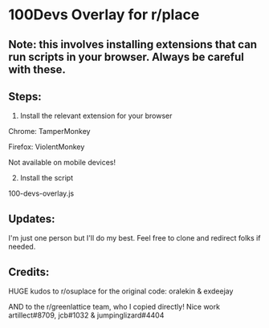 # 100Devs Overlay for r/place

## Note: this involves installing extensions that can run scripts in your browser. Always be careful with these.

## Steps:

1. Install the relevant extension for your browser

Chrome: TamperMonkey

Firefox: ViolentMonkey

Not available on mobile devices!

2. Install the script

100-devs-overlay.js

## Updates:

I'm just one person but I'll do my best. Feel free to clone and redirect folks if needed.

## Credits:

HUGE kudos to r/osuplace for the original code: oralekin & exdeejay

AND to the r/greenlattice team, who I copied directly! Nice work artillect#8709, jcb#1032 & jumpinglizard#4404
